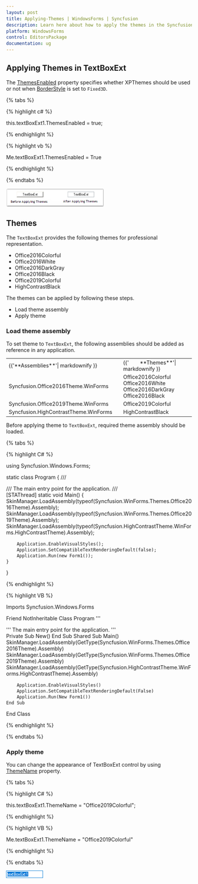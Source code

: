 ```yaml
---
layout: post
title: Applying-Themes | WindowsForms | Syncfusion
description: Learn here about how to apply the themes in the Syncfusion Windows Forms TextBoxExt and usages of theme.
platform: WindowsForms
control: EditorsPackage
documentation: ug
---
```


## Applying Themes in TextBoxExt

The [ThemesEnabled](https://help.syncfusion.com/cr/cref_files/windowsforms/Syncfusion.Shared.Base~Syncfusion.Windows.Forms.Tools.TextBoxExt~ThemesEnabled.html) property specifies whether XPThemes should be used or not when [BorderStyle](https://docs.microsoft.com/en-us/dotnet/api/system.windows.forms.textboxbase.borderstyle?redirectedfrom=MSDN&view=netcore-3.1#System_Windows_Forms_TextBoxBase_BorderStyle) is set to `Fixed3D`.

{% tabs %}

{% highlight c# %}

this.textBoxExt1.ThemesEnabled = true;                          

{% endhighlight %}

{% highlight vb %}

Me.textBoxExt1.ThemesEnabled = True

{% endhighlight %}

{% endtabs %}

![Enabled the themes when the border style is set to Fixed3D in WF TextBoxExt](Applying-Themes_images/Applying-Themes_img1.png)

## Themes

The `TextBoxExt` provides the following themes for professional representation.

* Office2016Colorful
* Office2016White
* Office2016DarkGray
* Office2016Black
* Office2019Colorful
* HighContrastBlack

The themes can be applied by following these steps.

* Load theme assembly
* Apply theme

### Load theme assembly

To set theme to `TextBoxExt`, the following assemblies should be added as reference in any application.

<table>
<tr>
<td>
{{'**Assemblies**'| markdownify }}
</td>
<td>
{{'        **Themes**'| markdownify }}
</td>
</tr>
<tr>
<td>
Syncfusion.Office2016Theme.WinForms       
</td>
<td>
Office2016Colorful<br>
Office2016White<br>
Office2016DarkGray<br>
Office2016Black
</td>
</tr>
<tr>
<td>
Syncfusion.Office2019Theme.WinForms
</td>
<td>
Office2019Colorful
</td>
</tr>
<tr>
<td>
Syncfusion.HighContrastTheme.WinForms
</td>
<td>
HighContrastBlack
</td>
</tr>
</table>

Before applying theme to `TextBoxExt`, required theme assembly should be loaded.

{% tabs %}

{% highlight C# %}

using Syncfusion.Windows.Forms;

static class Program
{
    /// <summary>
    /// The main entry point for the application.
    /// </summary>
    [STAThread]
    static void Main()
    {
        SkinManager.LoadAssembly(typeof(Syncfusion.WinForms.Themes.Office2016Theme).Assembly);
        SkinManager.LoadAssembly(typeof(Syncfusion.WinForms.Themes.Office2019Theme).Assembly);
        SkinManager.LoadAssembly(typeof(Syncfusion.HighContrastTheme.WinForms.HighContrastTheme).Assembly);

        Application.EnableVisualStyles();
        Application.SetCompatibleTextRenderingDefault(false);
        Application.Run(new Form1());
    }
}

{% endhighlight %}

{% highlight VB %}

Imports Syncfusion.Windows.Forms

Friend NotInheritable Class Program
	''' <summary>
	''' The main entry point for the application.
	''' </summary>
	Private Sub New()
	End Sub
	<STAThread>
	Shared Sub Main()
		SkinManager.LoadAssembly(GetType(Syncfusion.WinForms.Themes.Office2016Theme).Assembly)
		SkinManager.LoadAssembly(GetType(Syncfusion.WinForms.Themes.Office2019Theme).Assembly)
		SkinManager.LoadAssembly(GetType(Syncfusion.HighContrastTheme.WinForms.HighContrastTheme).Assembly)

		Application.EnableVisualStyles()
		Application.SetCompatibleTextRenderingDefault(False)
		Application.Run(New Form1())
	End Sub
End Class

{% endhighlight %}

{% endtabs %}

### Apply theme

You can change the appearance of TextBoxExt control by using [ThemeName](https://help.syncfusion.com/cr/cref_files/windowsforms/Syncfusion.Shared.Base~Syncfusion.Windows.Forms.Tools.TextBoxExt~ThemeName.html) property.

{% tabs %}

{% highlight C# %}

this.textBoxExt1.ThemeName = "Office2019Colorful";

{% endhighlight %}

{% highlight VB %}

Me.textBoxExt1.ThemeName = "Office2019Colorful"

{% endhighlight %}

{% endtabs %}

![Set the Office2019theme to WF TextBoxExt](Applying-Themes_images/wf-textboxext-theme.png)
